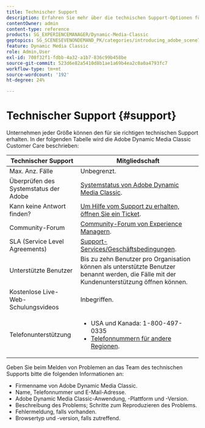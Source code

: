 ```yaml
---
title: Technischer Support
description: Erfahren Sie mehr über die technischen Support-Optionen für Adobe Dynamic Media Classic.
contentOwner: admin
content-type: reference
products: SG_EXPERIENCEMANAGER/Dynamic-Media-Classic
geptopics: SG_SCENESEVENONDEMAND_PK/categories/introducing_adobe_scene7
feature: Dynamic Media Classic
role: Admin,User
exl-id: 708f32f1-fdbb-4a32-a1b7-836c99b458be
source-git-commit: 523d6e82a5410d8b1ae1a69b4ea2c0a0a4793fc7
workflow-type: tm+mt
source-wordcount: '192'
ht-degree: 24%

---
```


# Technischer Support {#support}

Unternehmen jeder Größe können den für sie richtigen technischen Support erhalten. In der folgenden Tabelle wird die Adobe Dynamic Media Classic Customer Care beschrieben:

| Technischer Support | Mitgliedschaft |
| --- | --- |
| Max. Anz. Fälle | Unbegrenzt. |
| Überprüfen des Systemstatus der Adobe | [Systemstatus von Adobe Dynamic Media Classic](https://status.adobe.com/products/1175). |
| Kann keine Antwort finden? | [Um Hilfe vom Support zu erhalten, öffnen Sie ein Ticket](https://experienceleague.adobe.com/?support-solution=General#support). |
| Community-Forum | [Community-Forum von Experience Managern](https://experienceleaguecommunities.adobe.com/t5/adobe-experience-manager/ct-p/adobe-experience-manager-community). |
| SLA (Service Level Agreements) | [Support-Services/Geschäftsbedingungen](https://helpx.adobe.com/support/programs/support-policies-terms-conditions.html). |
| Unterstützte Benutzer | Bis zu zehn Benutzer pro Organisation können als unterstützte Benutzer benannt werden, die Fälle mit der Kundenunterstützung öffnen können. |
| Kostenlose Live-Web-Schulungsvideos | Inbegriffen. |
| Telefonunterstützung | <ul><li>USA und Kanada: 1-800-497-0335 </li><li>[Telefonnummern für andere Regionen](https://helpx.adobe.com/contact/dma-external/DMACustomeCareRegionalPhoneNumbers.html). </li></ul> |

<!-- |Create a support case| [https://helpx.adobe.com/enterprise/admin-guide.html/enterprise/using/support-for-experience-cloud.ug.html](https://helpx.adobe.com/enterprise/admin-guide.html/enterprise/using/support-for-experience-cloud.ug.html) | -->

Geben Sie beim Melden von Problemen an das Team des technischen Supports bitte die folgenden Informationen an:

* Firmenname von Adobe Dynamic Media Classic.
* Name, Telefonnummer und E-Mail-Adresse.
* Adobe Dynamic Media Classic-Anwendung, -Plattform und -Version.
* Beschreibung des Problems; Schritte zum Reproduzieren des Problems.
* Fehlermeldung, falls vorhanden.
* Browsertyp und -version, falls zutreffend.
